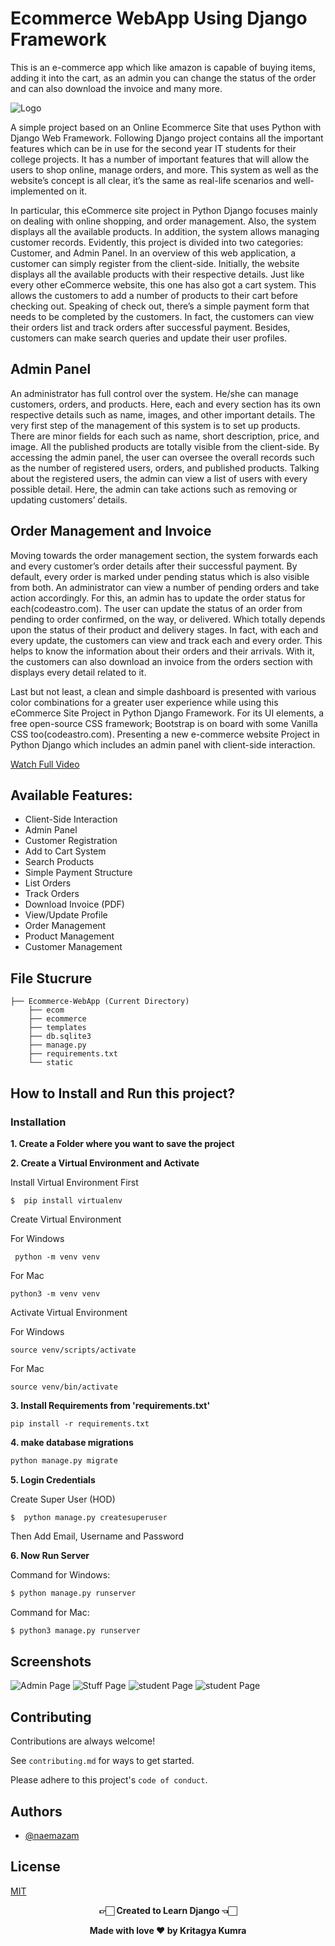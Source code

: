 # Ecommerce WebApp Using Django Framework

This is an e-commerce app which like amazon is capable of buying items, adding it into the cart, as an admin you can change the status of the order and can also download the invoice and many more.

![Logo](gitimg/1.PNG)

A simple project based on an Online Ecommerce Site that uses Python with Django Web Framework. Following Django project contains all the important features which can be in use for the second year IT students for their college projects. It has a number of important features that will allow the users to shop online, manage orders, and more. This system as well as the website’s concept is all clear, it’s the same as real-life scenarios and well-implemented on it.

In particular, this eCommerce site project in Python Django focuses mainly on dealing with online shopping, and order management. Also, the system displays all the available products. In addition, the system allows managing customer records. Evidently, this project is divided into two categories: Customer, and Admin Panel. In an overview of this web application, a customer can simply register from the client-side. Initially, the website displays all the available products with their respective details. Just like every other eCommerce website, this one has also got a cart system. This allows the customers to add a number of products to their cart before checking out. Speaking of check out, there’s a simple payment form that needs to be completed by the customers. In fact, the customers can view their orders list and track orders after successful payment. Besides, customers can make search queries and update their user profiles.

## Admin Panel

An administrator has full control over the system. He/she can manage customers, orders, and products. Here, each and every section has its own respective details such as name, images, and other important details. The very first step of the management of this system is to set up products. There are minor fields for each such as name, short description, price, and image. All the published products are totally visible from the client-side. By accessing the admin panel, the user can oversee the overall records such as the number of registered users, orders, and published products. Talking about the registered users, the admin can view a list of users with every possible detail. Here, the admin can take actions such as removing or updating customers’ details.

## Order Management and Invoice

Moving towards the order management section, the system forwards each and every customer’s order details after their successful payment. By default, every order is marked under pending status which is also visible from both. An administrator can view a number of pending orders and take action accordingly. For this, an admin has to update the order status for each(codeastro.com). The user can update the status of an order from pending to order confirmed, on the way, or delivered. Which totally depends upon the status of their product and delivery stages. In fact, with each and every update, the customers can view and track each and every order. This helps to know the information about their orders and their arrivals. With it, the customers can also download an invoice from the orders section with displays every detail related to it.

Last but not least, a clean and simple dashboard is presented with various color combinations for a greater user experience while using this eCommerce Site Project in Python Django Framework. For its UI elements, a free open-source CSS framework; Bootstrap is on board with some Vanilla CSS too(codeastro.com). Presenting a new e-commerce website Project in Python Django which includes an admin panel with client-side interaction.

[Watch Full Video]()

## Available Features:

- Client-Side Interaction
- Admin Panel
- Customer Registration
- Add to Cart System
- Search Products
- Simple Payment Structure
- List Orders
- Track Orders
- Download Invoice (PDF)
- View/Update Profile
- Order Management
- Product Management
- Customer Management

## File Stucrure

```shell
├── Ecommerce-WebApp (Current Directory)
    ├── ecom
    ├── ecommerce
    ├── templates
    ├── db.sqlite3
    ├── manage.py
    ├── requirements.txt
    └── static

```

## How to Install and Run this project?

### Installation

**1. Create a Folder where you want to save the project**

**2. Create a Virtual Environment and Activate**

Install Virtual Environment First

```
$  pip install virtualenv
```

Create Virtual Environment

For Windows

```
 python -m venv venv
```

For Mac

```
python3 -m venv venv
```

Activate Virtual Environment

For Windows

```
source venv/scripts/activate
```

For Mac

```
source venv/bin/activate
```

**3. Install Requirements from 'requirements.txt'**

```
pip install -r requirements.txt
```

**4. make database migrations**

```python
python manage.py migrate
```

**5. Login Credentials**

Create Super User (HOD)

```
$  python manage.py createsuperuser
```

Then Add Email, Username and Password

**6. Now Run Server**

Command for Windows:

```python
$ python manage.py runserver
```

Command for Mac:

```python
$ python3 manage.py runserver
```

## Screenshots

![Admin Page](gitimg/2.PNG)
![Stuff Page](gitimg/3.PNG)
![student Page](gitimg/4.PNG)
![student Page](gitimg/5.PNG)

## Contributing

Contributions are always welcome!

See `contributing.md` for ways to get started.

Please adhere to this project's `code of conduct`.

## Authors

- [@naemazam](https://github.com/naemazam?tab=repositories)

## License

[MIT](https://choosealicense.com/licenses/mit/)

<p align="center"> <b> 👉🏻 Created to Learn Django 👈🏻 <b> </p>
 
<p align="center"> <b> Made with love ❤️ by Kritagya Kumra <b> </p>
